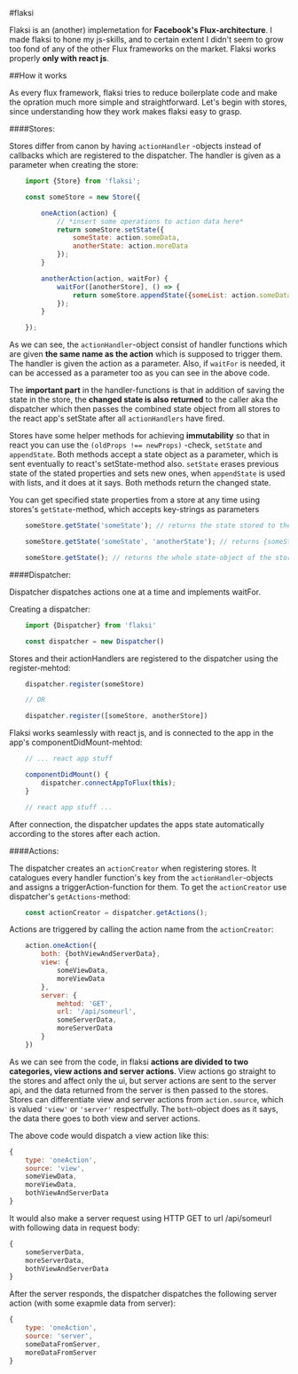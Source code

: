 #flaksi

Flaksi is an (another) implemetation for **Facebook's Flux-architecture**. I made flaksi to hone my js-skills, and to certain extent I didn't seem to grow too fond of any of the other Flux frameworks on the market. Flaksi works properly **only with react js**.

##How it works


As every flux framework, flaksi tries to reduce boilerplate code and make the opration much more simple and straightforward. Let's begin with stores, since understanding how they work makes flaksi easy to grasp.

####Stores:
 
Stores differ from canon by having ``actionHandler`` -objects instead of callbacks which are registered to the dispatcher. The handler is given as a parameter when creating the store:

```js
	import {Store} from 'flaksi';

	const someStore = new Store({

		oneAction(action) {
			// *insert some operations to action data here*
			return someStore.setState({
				someState: action.someData,
				anotherState: action.moreData
			});
		}

		anotherAction(action, waitFor) {
			waitFor([anotherStore], () => {
				return someStore.appendState({someList: action.someData});
			});
		}

	});
```

As we can see, the ``actionHandler``-object consist of handler functions which are given **the same name as the action** which is supposed to trigger them. The handler is given the action as a parameter. Also, if ``waitFor`` is needed, it can be accessed as a parameter too as you can see in the above code.

The **important part** in the handler-functions is that in addition of saving the state in the store, the **changed state is also returned** to the caller aka the dispatcher which then passes the combined state object from all stores to the react app's setState after all ``actionHandlers`` have fired.

Stores have some helper methods for achieving **immutability** so that in react you can use the ``(oldProps !== newProps)`` -check, ``setState`` and ``appendState``. Both methods accept a state object as a parameter, which is sent eventually to react's setState-method also. ``setState`` erases previous state of the stated properties and sets new ones, when ``appendState`` is used with lists, and it does at it says. Both methods return the changed state.

You can get specified state properties from a store at any time using stores's ``getState``-method, which accepts key-strings as parameters

```js
	someStore.getState('someState'); // returns the state stored to the someState-key

	someStore.getState('someState', 'anotherState'); // returns {someState: someData, anotherState: moreData}

	someStore.getState(); // returns the whole state-object of the store
```

####Dispatcher:

Dispatcher dispatches actions one at a time and implements waitFor.

Creating a dispatcher:

```js
	import {Dispatcher} from 'flaksi'

	const dispatcher = new Dispatcher()
```

Stores and their actionHandlers are registered to the dispatcher using the register-mehtod:

```js
	dispatcher.register(someStore)

	// OR

	dispatcher.register([someStore, anotherStore])

```

Flaksi works seamlessly with react js, and is connected to the app in the app's componentDidMount-mehtod:

```js
	// ... react app stuff

	componentDidMount() {
		dispatcher.connectAppToFlux(this);
	}

	// react app stuff ...
```

After connection, the dispatcher updates the apps state automatically according to the stores after each action.

####Actions:

The dispatcher creates an ``actionCreator`` when registering stores. It catalogues every handler function's key from the ``actionHandler``-objects and assigns a triggerAction-function for them. To get the ``actionCreator`` use dispatcher's ``getActions``-method:

```js
	const actionCreator = dispatcher.getActions();
```

Actions are triggered by calling the action name from the ``actionCreator``:

```js
	action.oneAction({
		both: {bothViewAndServerData},
		view: {
			someViewData,
			moreViewData
		},
		server: {
			mehtod: 'GET',
			url: '/api/someurl',
			someServerData,
			moreServerData
		}
	})
```

As we can see from the code, in flaksi **actions are divided to two categories, view actions and server actions**. View actions go straight to the stores and affect only the ui, but server actions are sent to the server api, and the data returned from the server is then passed to the stores. Stores can differentiate view and server actions from ``action.source``, which is valued ``'view'`` or ``'server'`` respectfully. The ``both``-object does as it says, the data there goes to both view and server actions.

The above code would dispatch a view action like this:

```js
{
	type: 'oneAction',
	source: 'view',
	someViewData,
	moreViewData,
	bothViewAndServerData
}

```

It would also make a server request using HTTP GET to url /api/someurl with following data in request body:

```js
{
	someServerData,
	moreServerData,
	bothViewAndServerData
}
```

After the server responds, the dispatcher dispatches the following server action (with some exapmle data from server):

```js
{
	type: 'oneAction',
	source: 'server',
	someDataFromServer,
	moreDataFromServer
}
```